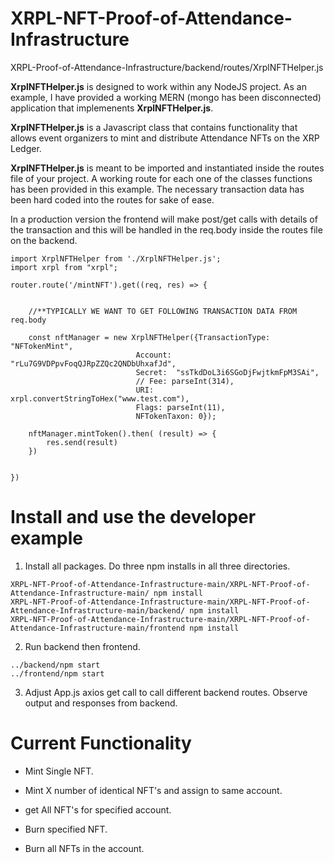 # XRPL-NFT-Proof-of-Attendance-Infrastructure
XRPL-Proof-of-Attendance-Infrastructure/backend/routes/XrplNFTHelper.js

**XrplNFTHelper.js** is designed to work within any NodeJS project. As an example, I have provided a working MERN (mongo has been disconnected) application that implemenents **XrplNFTHelper.js**.

**XrplNFTHelper.js** is a Javascript class that contains functionality that allows event organizers to mint and distribute Attendance NFTs on the XRP Ledger.

**XrplNFTHelper.js** is meant to be imported and instantiated inside the routes file of your project. A working route for each one of the classes functions has been provided in this example. The necessary transaction data has been hard coded into the routes for sake of ease. 

In a production version the frontend will make post/get calls with details of the transaction and this will be handled in the req.body inside the routes file on the backend.

```
import XrplNFTHelper from './XrplNFTHelper.js';
import xrpl from "xrpl";

router.route('/mintNFT').get((req, res) => {
    
    
    //**TYPICALLY WE WANT TO GET FOLLOWING TRANSACTION DATA FROM req.body
    
    const nftManager = new XrplNFTHelper({TransactionType: "NFTokenMint", 
                            Account: "rLu7G9VDPpvFoqQJRpZZQc2QNDbUhxafJd", 
                            Secret:  "ssTkdDoL3i6SGoDjFwjtkmFpM3SAi",
                            // Fee: parseInt(314),
                            URI: xrpl.convertStringToHex("www.test.com"), 
                            Flags: parseInt(11), 
                            NFTokenTaxon: 0});

    nftManager.mintToken().then( (result) => { 
        res.send(result)
    })


})
```

# Install and use the developer example

1) Install all packages. Do three npm installs in all three directories. 
```
XRPL-NFT-Proof-of-Attendance-Infrastructure-main/XRPL-NFT-Proof-of-Attendance-Infrastructure-main/ npm install
XRPL-NFT-Proof-of-Attendance-Infrastructure-main/XRPL-NFT-Proof-of-Attendance-Infrastructure-main/backend/ npm install
XRPL-NFT-Proof-of-Attendance-Infrastructure-main/XRPL-NFT-Proof-of-Attendance-Infrastructure-main/frontend npm install

```

2) Run backend then frontend. 

```
../backend/npm start
../frontend/npm start

```

3) Adjust App.js axios get call to call different backend routes. Observe output and responses from backend.



# Current Functionality

- Mint Single NFT.

- Mint X number of identical NFT's and assign to same account.

- get All NFT's for specified account.

- Burn specified NFT.

- Burn all NFTs in the account.
